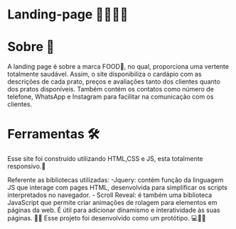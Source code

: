 # Landing-page 🍜🥪🍝🍨

<h1>Sobre 📝</h1>
<p>A landing page é sobre a marca FOOD🍔, no qual, proporciona uma vertente totalmente saudável. Assim, o site disponibiliza o cardápio com as descrições de cada prato, preços e avaliações tanto dos clientes quanto dos pratos disponíveis. 
Também contém os contatos como número de telefone, WhatsApp e Instagram para facilitar na comunicação com os clientes.</p>

<h1>Ferramentas 🛠️</h1>
<p>Esse site foi construído utilizando HTML,CSS e JS, esta totalmente responsivo.📱</p>
<p>Referente as bibliotecas utilizadas: -Jquery: contém função da linguagem JS que interage com pages HTML, desenvolvida para simplificar os scripts interpretados no navegador.
- Scroll Reveal: é também uma biblioteca JavaScript que permite criar animações de rolagem para elementos em páginas da web. É útil para adicionar dinamismo e interatividade às suas páginas. 🎉✨
  Esse projeto foi desenvolvido como um protótipo. 💻📖💡
</p>

